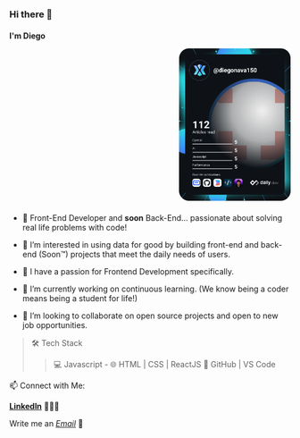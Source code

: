 ### Hi there 👋
#### I'm Diego <p align="right"><a href="https://app.daily.dev/diegonava150"><img src="https://github.com/Diegonava150/diegonava150/blob/main/devcard.svg" width="200" alt="Diego Navarro's Dev Card"/></a><p/>
 
- 🍒 Front-End Developer and **soon** Back-End... passionate about solving real life problems with code! 

- 👀 I’m interested in using data for good by building front-end and back-end (Soon™) projects that meet the daily needs of users.

- 🍎 I have a passion for Frontend Development specifically.

- 🌱 I’m currently working on continuous learning. (We know being a coder means being a student for life!)

- 🍋 I’m looking to collaborate on open source projects and open to new job opportunities.



> 🛠 Tech Stack
>> 💻   Javascript - 🌐   HTML | CSS | ReactJS  🔧   GitHub | VS Code

📫 Connect with Me:

**[LinkedIn](https://www.linkedin.com/in/diegonava150/)** 👨🏻‍💻

Write me an *[Email](mailto:diegojose150@gmail.com)* 💌
